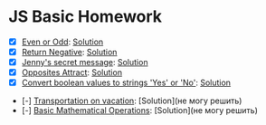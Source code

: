 # JS Basic Homework
- [x] [Even or Odd](https://www.codewars.com/kata/even-or-odd): [Solution](https://www.codewars.com/kata/reviews/5425fedf430ca265ea00033e/groups/5e73d112ea7c9d00016e4ef2)
- [x] [Return Negative](https://www.codewars.com/kata/return-negative): [Solution](https://www.codewars.com/kata/reviews/556b81de1f97c84309000179/groups/5e778f73ea7c9d0001e5a907)
- [x] [Jenny's secret message](https://www.codewars.com/kata/jennys-secret-message): [Solution](https://www.codewars.com/kata/reviews/552253df667a8dbf76000447/groups/55225935e1be1e4623000414 )
- [x] [Opposites Attract](https://www.codewars.com/kata/opposites-attract): [Solution](https://www.codewars.com/kata/reviews/555086ff587c4e3a7e000095/groups/5e7799f5a53efd0001127cd8)
- [x] [Convert boolean values to strings 'Yes' or 'No'](https://www.codewars.com/kata/convert-boolean-values-to-strings-yes-or-no): [Solution](https://www.codewars.com/kata/reviews/54a59ef00c96357db90000e9/groups/5b71f2a0623ed08c5600180f)
- [-] [Transportation on vacation](https://www.codewars.com/kata/transportation-on-vacation): [Solution](не могу решить)
- [-] [Basic Mathematical Operations](https://www.codewars.com/kata/basic-mathematical-operations): [Solution](не могу решить)
